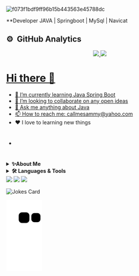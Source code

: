 ![f073f1bdf9ff96b15b443563e45788dc](https://user-images.githubusercontent.com/91014957/183244678-0fcfab69-41dc-49ea-aded-cf712895f36c.gif)

**Developer JAVA | Springboot | MySql | Navicat
## ⚙️ &nbsp;GitHub Analytics  

<div align="center">
  <a href="https://github.com/Callmesammy">
  <img height="160em" src="https://github-readme-stats.vercel.app/api?username=Callmesammy&show_icons=true&theme=blue-green&include_all_commits=true&count_private=true"/>
  <img height="160em" src="https://github-readme-stats.vercel.app/api/top-langs/?username=Callmesammy&layout=compact&langs_count=7&theme=blue-green"/>    
</div>

# Hi there 👋


* 🌱 I’m currently learning Java Spring Boot
* 🤝 I’m looking to collaborate on any open ideas 
* 💬 Ask me anything about Java
* 📫 How to reach me: callmesammy@yahoo.com
* ❤️ I love to learning new things 
* #
<details>
    <summary><b>✨About Me </b></summary><br/>
   I'm passionate about working with like-minded people to advance the art of computer Engineering so that can we can realize the potential of Technology technology to empower better human collaboration.
</details>
<details>
    <summary><b>🛠️ Languages & Tools</b></summary><br/>
    * Java
    * Spring frame
    * MySql
</details>

<img src="https://github-readme-stats.vercel.app/api?username=Callmesammy&show_icons=true"/>

<img src="https://github-readme-stats.vercel.app/api/top-langs?username=Callmesammy"/>


<img src="https://github-readme-stats.vercel.app/api?username=Callmesammy&show_icons=true&theme=dark"/>


![Jokes Card](https://readme-jokes.vercel.app/api)


 ![Snake animation](https://github.com/Callmesammy/Callmesammy/blob/output/github-contribution-grid-snake.svg)

